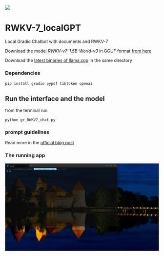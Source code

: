 <img src='https://i.ytimg.com/vi/B3Qa2rRsaXo/maxresdefault.jpg' width=800>

# RWKV-7_localGPT
Local Gradio Chatbot with documents and RWKV-7 

Download the model *RWKV-v7-1.5B-World-v3* in GGUF format [from here](https://huggingface.co/zhiyuan8/RWKV-v7-1.5B-World-v3-GGUF)

Download the [latest binaries of llama.cpp](https://github.com/ggml-org/llama.cpp/releases) in the same directory

### Dependencies
```
pip install gradio pypdf tiktoken openai
```

## Run the interface and the model
from the terminal run
```
python gr_RWKV7_chat.py
```


### prompt guidelines
Read more in the [official blog post](https://wiki.rwkv.com/RWKV-Prompts/prompt-guidelines.html)


### The running app


<img src='https://github.com/fabiomatricardi/RWKV-7_localGPT/raw/main/RWKV7gradioDocs.gif' width=1000>

